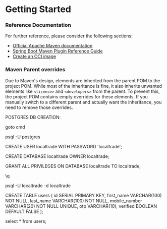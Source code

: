# Getting Started

### Reference Documentation
For further reference, please consider the following sections:

* [Official Apache Maven documentation](https://maven.apache.org/guides/index.html)
* [Spring Boot Maven Plugin Reference Guide](https://docs.spring.io/spring-boot/3.5.0/maven-plugin)
* [Create an OCI image](https://docs.spring.io/spring-boot/3.5.0/maven-plugin/build-image.html)

### Maven Parent overrides

Due to Maven's design, elements are inherited from the parent POM to the project POM.
While most of the inheritance is fine, it also inherits unwanted elements like `<license>` and `<developers>` from the parent.
To prevent this, the project POM contains empty overrides for these elements.
If you manually switch to a different parent and actually want the inheritance, you need to remove those overrides.

POSTGRES DB CREATION:

goto cmd

psql -U postgres

CREATE USER localtrade WITH PASSWORD 'localtrade';

CREATE DATABASE localtrade OWNER localtrade;

GRANT ALL PRIVILEGES ON DATABASE localtrade TO localtrade;

\q

psql -U localtrade -d localtrade

CREATE TABLE users (
id SERIAL PRIMARY KEY,
first_name VARCHAR(100) NOT NULL,
last_name VARCHAR(100) NOT NULL,
mobile_number VARCHAR(20) NOT NULL UNIQUE,
otp VARCHAR(10),
verified BOOLEAN DEFAULT FALSE
);

select * from users;


